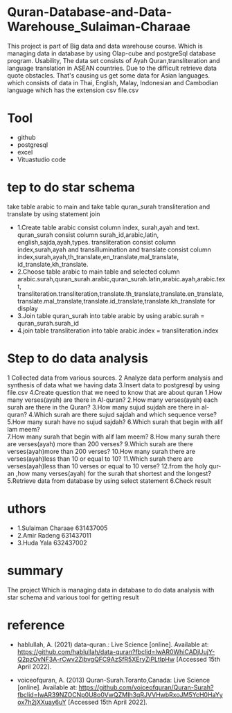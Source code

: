 # Quran-Database-and-Data-Warehouse_Sulaiman-Charaae
This project is  part of Big data and data warehouse course.  Which is managing data in database by using Olap-cube and postgreSql database program.
Usability, The data set consists of Ayah Quran,transliteration and language translation in ASEAN countries. Due to the difficult retrieve data quote obstacles. That's causing us get some data for Asian languages. which consists of data in Thai, English, Malay, Indonesian and Cambodian language which has the extension csv file.csv

# Tool 
- github
- postgresql 
- excel 
- Vituastudio code

# tep to do star schema 
take table arabic to main and take table quran_surah transliteration and translate by using statement join

- 1.Create table arabic consist column index, surah,ayah and text.
quran_surah consist column surah_id,arabic,latin, english,sajda,ayah,types.
 transliteration consist column index,surah,ayah and transillumination and 
translate consist  column index,surah,ayah,th_translate,en_translate,mal_translate,
id_translate,kh_translate.
- 2.Choose table arabic to main table and selected column arabic.surah,quran_surah.arabic,quran_surah.latin,arabic.ayah,arabic.text, 
transliteration.transliteration,translate.th_translate,translate.en_translate,translate.mal_translate,translate.id_translate,translate.kh_translate for display
- 3.Join table quran_surah into table arabic by using arabic.surah = quran_surah.surah_id
- 4.join table transliteration into table arabic.index = transliteration.index

# Step to do data analysis
1 Collected data from various sources.
2 Analyze data perform analysis and synthesis of data what we having data
3.Insert data to postgresql by using file.csv
4.Create question that we need to know that are about quran
    1.How many verses(ayah) are there in Al-quran?
    2.How many verses(ayah) each surah are there in the Quran?
    3.How many sujud sujdah are there in al-quran?
    4.Which surah are there sujud sajdah and which sequence verse?
    5.How many surah have no sujud sajdah?
    6.Which surah that begin with alif lam meem?  
    7.How many surah that begin with alif lam meem?
    8.How many surah there are verses(ayah) more than 200 verses?
    9.Which surah are there verses(ayah)more than 200 verses?
    10.How many surah there are verses(ayah)less than 10 or equal to 10?
    11.Which surah there are verses(ayah)less than 10 verses or equal to 10 verse?
    12.from the holy qur-an ,how many verses(ayah) for the surah that shortest and the longest?
5.Retrieve data from  database by using select statement
6.Check result 

# uthors
- 1.Sulaiman Charaae 631437005 
- 2.Amir Radeng 631437011
- 3.Huda Yala 632437002

# summary
The project Which is managing data in database to do data analysis with star schema and various tool for getting result 

# reference
- hablullah, A. (2021) data-quran.: Live Science [online]. Available at: https://github.com/hablullah/data-quran?fbclid=IwAR0WhiCADjUujY-Q2pzOvNF3A-rCwv2ZibvgQFC9AzSfR5XEryZiPLtIpHw [Accessed 15th April 2022]. 

- voiceofquran, A. (2013) Quran-Surah.Toranto,Canada: Live Science [online]. Available at: https://github.com/voiceofquran/Quran-Surah?fbclid=IwAR39NZOCNp0U8o0VwQZMIh3qRJVVHwbRxoJM5YcH0HaYyox7h2jXXuay6uY
[Accessed 15th April 2022]. 


